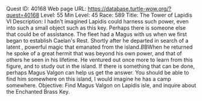 Quest ID: 40168
Web page URL: https://database.turtle-wow.org/?quest=40168
Level: 55
Min Level: 45
Race: 589
Title: The Tower of Lapidis VI
Description: I hadn't imagined Lapidis could harness such power, even into such a small object such as this key. Perhaps there is someone else that could be of assistance. The fleet had a Magus with us when we first began to establish Caelan's Rest. Shortly after he departed in search of a latent , powerful magic that emanated from the island.$B$BWhen he returned he spoke of a great hermit that was beyond his own power, and that of others he seen in his lifetime. He ventured out once more to learn from this figure, and to study out in the island. If there is something that can be done, perhaps Magus Valgon can help us get the answer. You should be able to find him somewhere on this island, I would imagine he has a camp somewhere.
Objective: Find Magus Valgon on Lapidis isle, and inquire about the Enchanted Brass Key.
